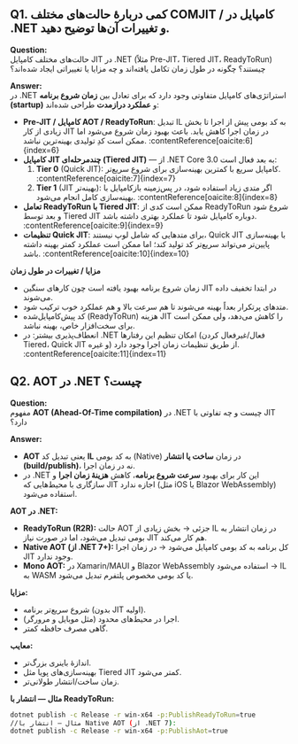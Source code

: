 ## Q1. کمی دربارهٔ حالت‌های مختلف COMJIT / کامپایل در .NET و تغییرات آن‌ها توضیح دهید.

**Question:**  
حالت‌های مختلف کامپایل JIT در .NET (مثلاً Pre-JIT، Tiered JIT، ReadyToRun) چیستند؟ چگونه در طول زمان تکامل یافته‌اند و چه مزایا یا تغییراتی ایجاد شده‌اند؟

**Answer:**  
در .NET استراتژی‌های کامپایل متفاوتی وجود دارد که برای تعادل بین **زمان شروع برنامه (startup)** و **عملکرد درازمدت** طراحی شده‌اند:

- **Pre-JIT / کامپایل AOT / ReadyToRun**: تبدیل IL به کد بومی پیش از اجرا تا بخش زیادی از کار JIT در زمان اجرا کاهش یابد. باعث بهبود زمان شروع می‌شود اما ممکن است کدِ تولیدی بهینه‌ترین نباشد. :contentReference[oaicite:6]{index=6}  
- **کامپایل JIT چندمرحله‌ای (Tiered JIT)** — از .NET Core 3.0 به بعد فعال است:  
  1. **Tier 0** (Quick JIT): کامپایل سریع با کمترین بهینه‌سازی برای شروع سریع‌تر. :contentReference[oaicite:7]{index=7}  
  2. **Tier 1** (JIT بهینه‌تر): اگر متدی زیاد استفاده شود، در پس‌زمینه بازکامپایل با بهینه‌سازی کامل انجام می‌شود. :contentReference[oaicite:8]{index=8}  
- **تعامل ReadyToRun با Tiered JIT**: ممکن است کدی از ReadyToRun شروع شود و بعد توسط Tiered JIT دوباره کامپایل شود تا عملکرد بهتری داشته باشد. :contentReference[oaicite:9]{index=9}  
- **تنظیمات Quick JIT**: برای متدهایی که شامل لوپ نیستند، Quick JIT با بهینه‌سازی پایین‌تر می‌تواند سریع‌تر کد تولید کند؛ اما ممکن است عملکرد کمتر بهینه داشته باشد. :contentReference[oaicite:10]{index=10}  

**مزایا / تغییرات در طول زمان**  
- زمان شروع برنامه بهبود یافته است چون کارهای سنگین JIT در ابتدا تخفیف داده می‌شوند.  
- متدهای پرتکرار بعداً بهینه می‌شوند تا هم سرعت بالا و هم عملکرد خوب ترکیب شود.  
- کد پیش‌کامپایل‌شده (ReadyToRun) هزینه JIT را کاهش می‌دهد، ولی ممکن است برای سخت‌افزار خاص، بهینه نباشد.  
- انعطاف‌پذیری بیشتر: در .NET امکان تنظیم این رفتارها (فعال/غیرفعال کردن Tiered، Quick JIT و غیره) از طریق تنظیمات زمان اجرا وجود دارد. :contentReference[oaicite:11]{index=11}  



## Q2. AOT در .NET چیست؟

**Question:**  
مفهوم **AOT (Ahead-Of-Time compilation)** در .NET چیست و چه تفاوتی با JIT دارد؟

**Answer:**  
- **AOT** یعنی تبدیل کد **IL** به کد بومی (Native) در زمان **ساخت یا انتشار (build/publish)**، نه در زمان اجرا.  
- در .NET این کار برای بهبود **سرعت شروع برنامه**، کاهش **هزینهٔ زمان اجرا** و سازگاری با محیط‌هایی که JIT اجازه ندارد (مثل iOS یا Blazor WebAssembly) استفاده می‌شود.  

**AOT در .NET:**  
- **ReadyToRun (R2R):** حالت AOT جزئی → بخش زیادی از IL در زمان انتشار به بومی تبدیل می‌شود، اما در صورت نیاز JIT هم کار می‌کند.  
- **Native AOT (از .NET 7+):** کل برنامه به کد بومی کامپایل می‌شود → در زمان اجرا JIT وجود ندارد.  
- **Mono AOT:** در Xamarin/MAUI و Blazor WebAssembly استفاده می‌شود → IL به WASM یا کد بومی مخصوص پلتفرم تبدیل می‌شود.  

**مزایا:**  
- شروع سریع‌تر برنامه (بدون JIT اولیه).  
- اجرا در محیط‌های محدود (مثل موبایل و مرورگر).  
- گاهی مصرف حافظه کمتر.  

**معایب:**  
- اندازهٔ باینری بزرگ‌تر.  
- بهینه‌سازی‌های پویا مثل Tiered JIT کمتر می‌شود.  
- زمان ساخت/انتشار طولانی‌تر.  

**مثال — انتشار با ReadyToRun:**
```bash
dotnet publish -c Release -r win-x64 -p:PublishReadyToRun=true
//مثال — انتشار با Native AOT (از .NET 7):
dotnet publish -c Release -r win-x64 -p:PublishAot=true
```